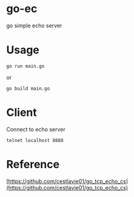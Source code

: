 # go-ec

go simple echo server

# Usage

```console
go run main.go
```

or

```console
go build main.go
```

# Client

Connect to echo server 

```console
telnet localhost 8888
```

# Reference

[https://github.com/cestlavie01/go_tcp_echo_cs](https://github.com/cestlavie01/go_tcp_echo_cs)